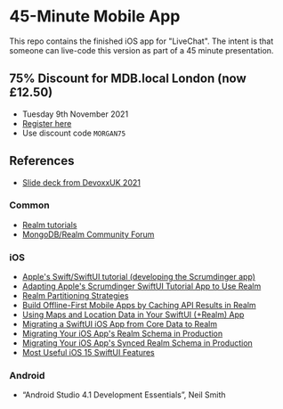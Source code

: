 # 45-Minute Mobile App

This repo contains the finished iOS app for "LiveChat". The intent is that someone can live-code this version as part of a 45 minute presentation.

## 75% Discount for MDB.local London (now £12.50)
- Tuesday 9th November 2021
- [Register here](https://events.mongodb.com/dotlocallondon)
- Use discount code `MORGAN75`

## References

- [Slide deck from DevoxxUK 2021](https://docs.google.com/presentation/d/1wARKpTV7F1ykZETxxVYVKxRDk6GHe1KgvyHGR_siDq8/edit#slide=id.gc8d4a23972_0_7)

### Common
- [Realm tutorials](https://docs.mongodb.com/realm/sdk/)
- [MongoDB/Realm Community Forum](https://developer.mongodb.com/community/forums/)

### iOS
- [Apple's Swift/SwiftUI tutorial (developing the Scrumdinger app)](https://developer.apple.com/tutorials/app-dev-training)
- [Adapting Apple's Scrumdinger SwiftUI Tutorial App to Use Realm](https://developer.mongodb.com/how-to/realm-swiftui-scrumdinger-migration/)
- [Realm Partitioning Strategies](https://developer.mongodb.com/how-to/realm-partitioning-strategies/)
- [Build Offline-First Mobile Apps by Caching API Results in Realm](https://www.mongodb.com/developer/how-to/realm-api-cache/)
- [Using Maps and Location Data in Your SwiftUI (+Realm) App](https://www.mongodb.com/developer/how-to/realm-swiftui-maps-location/)
- [Migrating a SwiftUI iOS App from Core Data to Realm](https://www.mongodb.com/developer/how-to/realm-migrate-from-core-data-swiftui/)
- [Migrating Your iOS App's Realm Schema in Production](https://www.mongodb.com/developer/how-to/realm-schema-migration/)
- [Migrating Your iOS App's Synced Realm Schema in Production](https://www.mongodb.com/developer/how-to/realm-sync-migration/)
- [Most Useful iOS 15 SwiftUI Features](https://www.mongodb.com/developer/how-to/realm-ios15-swiftui/)

### Android
- “Android Studio 4.1 Development Essentials”, Neil Smith
